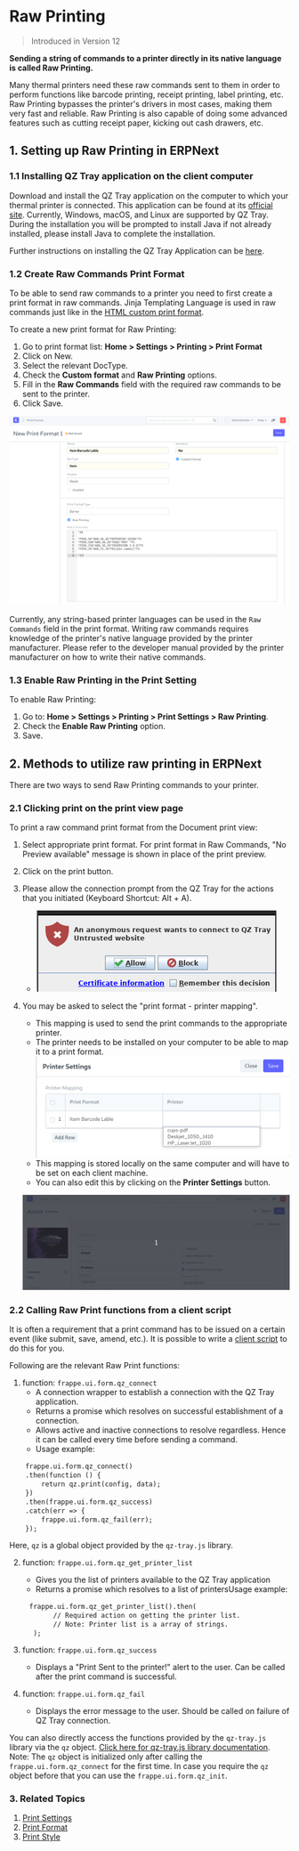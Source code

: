 
# Raw Printing




> 
> Introduced in Version 12
> 
> 
> 


**Sending a string of commands to a printer directly in its native language is called Raw Printing.**


Many thermal printers need these raw commands sent to them in order to perform functions like barcode printing, receipt printing, label printing, etc. Raw Printing bypasses the printer's drivers in most cases, making them very fast and reliable. Raw Printing is also capable of doing some advanced features such as cutting receipt paper, kicking out cash drawers, etc.


## 1. Setting up Raw Printing in ERPNext


### 1.1 Installing QZ Tray application on the client computer


Download and install the QZ Tray application on the computer to which your thermal printer is connected. This application can be found at its [official site](https://qz.io/download/). Currently, Windows, macOS, and Linux are supported by QZ Tray. During the installation you will be prompted to install Java if not already installed, please install Java to complete the installation.


Further instructions on installing the QZ Tray Application can be [here](https://qz.io/wiki/using-qz-tray).


### 1.2 Create Raw Commands Print Format


To be able to send raw commands to a printer you need to first create a print format in raw commands. Jinja Templating Language is used in raw commands just like in the [HTML custom print format](/docs/en/customize-erpnext/print-format).


To create a new print format for Raw Printing:


1. Go to print format list: **Home > Settings > Printing > Print Format**
2. Click on New.
3. Select the relevant DocType.
4. Check the **Custom format** and **Raw Printing** options.
5. Fill in the **Raw Commands** field with the required raw commands to be sent to the printer.
6. Click Save.


![Raw Commands Print Format](/files/raw-command-print-format.png)


Currently, any string-based printer languages can be used in the `Raw Commands` field in the print format. Writing raw commands requires knowledge of the printer's native language provided by the printer manufacturer. Please refer to the developer manual provided by the printer manufacturer on how to write their native commands.


### 1.3 Enable Raw Printing in the Print Setting


To enable Raw Printing:


1. Go to: **Home > Settings > Printing > Print Settings > Raw Printing**.
2. Check the **Enable Raw Printing** option.
3. Save.


## 2. Methods to utilize raw printing in ERPNext


There are two ways to send Raw Printing commands to your printer.


### 2.1 Clicking print on the print view page


To print a raw command print format from the Document print view:


1. Select appropriate print format. For print format in Raw Commands, "No Preview available" message is shown in place of the print preview.
2. Click on the print button.
3. Please allow the connection prompt from the QZ Tray for the actions that you initiated (Keyboard Shortcut: Alt + A).
	* ![QZ Tray Prompt](/files/qz-tray-prompt.png)
4. You may be asked to select the "print format - printer mapping".


	* This mapping is used to send the print commands to the appropriate printer.
	* The printer needs to be installed on your computer to be able to map it to a print format.
	![print format - printer mapping](/files/printer-settings.png)
	* This mapping is stored locally on the same computer and will have to be set on each client machine.
	* You can also edit this by clicking on the **Printer Settings** button.
	
	
	![Raw Printing from Print View](/files/raw-printing-from-print-view.gif)


### 2.2 Calling Raw Print functions from a client script


It is often a requirement that a print command has to be issued on a certain event (like submit, save, amend, etc.). It is possible to write a [client script](/docs/en/customize-erpnext/client-scripts) to do this for you.


Following are the relevant Raw Print functions:


1. function: `frappe.ui.form.qz_connect`
	* A connection wrapper to establish a connection with the QZ Tray application.
	* Returns a promise which resolves on successful establishment of a connection.
	* Allows active and inactive connections to resolve regardless. Hence it can be called every time before sending a command.
	* Usage example:



```
    frappe.ui.form.qz_connect()
    .then(function () {
        return qz.print(config, data);
    })
    .then(frappe.ui.form.qz_success)
    .catch(err => {
        frappe.ui.form.qz_fail(err);
    });

```

Here, `qz` is a global object provided by the `qz-tray.js` library.


2. function: `frappe.ui.form.qz_get_printer_list`


	* Gives you the list of printers available to the QZ Tray application
	* Returns a promise which resolves to a list of printersUsage example:



```
     frappe.ui.form.qz_get_printer_list().then(
           // Required action on getting the printer list.
           // Note: Printer list is a array of strings.
      );

```

3. function: `frappe.ui.form.qz_success`


	* Displays a "Print Sent to the printer!" alert to the user. Can be called after the print command is successful.
4. function: `frappe.ui.form.qz_fail`


	* Displays the error message to the user. Should be called on failure of QZ Tray connection.


You can also directly access the functions provided by the `qz-tray.js` library via the `qz` object. [Click here for qz-tray.js library documentation](https://qz.io/api/). Note: The `qz` object is initialized only after calling the `frappe.ui.form.qz_connect` for the first time. In case you require the `qz` object before that you can use the `frappe.ui.form.qz_init`.


### 3. Related Topics


1. [Print Settings](/docs/en/setting-up/print/print-settings)
2. [Print Format](/docs/en/setting-up/print/print-format)
3. [Print Style](/docs/en/setting-up/print/print-style)




